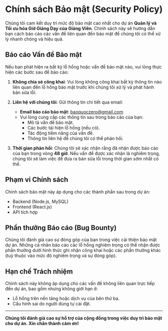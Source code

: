 # Chính sách Bảo mật (Security Policy)

Chúng tôi cam kết duy trì mức độ bảo mật cao nhất cho dự án **Quản lý và Tối ưu hóa Giờ Giảng Dạy của Giảng Viên**. Chính sách này sẽ hướng dẫn bạn cách báo cáo các vấn đề liên quan đến bảo mật để chúng tôi có thể xử lý nhanh chóng và hiệu quả.

## Báo cáo Vấn đề Bảo mật

Nếu bạn phát hiện ra bất kỳ lỗ hổng hoặc vấn đề bảo mật nào, vui lòng thực hiện các bước sau để báo cáo:

1. **Không chia sẻ công khai**: Vui lòng không công khai bất kỳ thông tin nào liên quan đến lỗ hổng bảo mật trước khi chúng tôi xử lý và phát hành bản sửa lỗi.

2. **Liên hệ với chúng tôi**: Gửi thông tin chi tiết qua email:
   - **Email báo cáo bảo mật**: [baoquoczero@gmail.com](mailto:baoquoczero@gmail.com)
   - Vui lòng cung cấp các thông tin sau trong báo cáo của bạn:
     - Mô tả vấn đề bảo mật.
     - Các bước tái hiện lỗ hổng (nếu có).
     - Tác động tiềm năng của vấn đề.
     - Thông tin liên hệ để chúng tôi có thể phản hồi.

3. **Thời gian phản hồi**: Chúng tôi sẽ xác nhận rằng đã nhận được báo cáo của bạn trong vòng **48 giờ**. Nếu vấn đề được xác nhận là nghiêm trọng, chúng tôi sẽ làm việc để đưa ra bản sửa lỗi trong thời gian sớm nhất có thể.

## Phạm vi Chính sách

Chính sách bảo mật này áp dụng cho các thành phần sau trong dự án:
- Backend (Node.js, MySQL)
- Frontend (React.js)
- API tích hợp

## Phần thưởng Báo cáo (Bug Bounty)

Chúng tôi đánh giá cao sự đóng góp của bạn trong việc cải thiện bảo mật dự án. Những cá nhân báo cáo các lỗ hổng nghiêm trọng có thể nhận được phần thưởng dưới hình thức ghi nhận công khai hoặc các phần thưởng khác (tuỳ thuộc vào mức độ nghiêm trọng và sự đóng góp).

## Hạn chế Trách nhiệm

Chính sách này không áp dụng cho các vấn đề không liên quan trực tiếp đến dự án, bao gồm nhưng không giới hạn ở:
- Lỗ hổng trên nền tảng hoặc dịch vụ của bên thứ ba.
- Cấu hình sai do người dùng tự cài đặt.

---

**Chúng tôi đánh giá cao sự hỗ trợ của cộng đồng trong việc duy trì bảo mật cho dự án. Xin chân thành cảm ơn!** 
